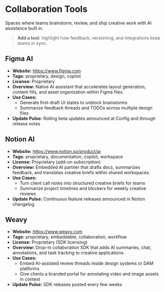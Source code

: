 # Collaboration Tools

Spaces where teams brainstorm, review, and ship creative work with AI assistance built in.

> **Add a tool:** highlight how feedback, versioning, and integrations keep teams in sync.

## Figma AI
- **Website:** https://www.figma.com
- **Tags:** proprietary, design, copilot
- **License:** Proprietary
- **Overview:** Native AI assistant that accelerates layout generation, content fills, and asset organization within Figma files.
- **Use Cases:**
  - Generate first-draft UI states to unblock brainstorms
  - Summarize feedback threads and TODOs across multiple design files
- **Update Pulse:** Rolling beta updates announced at Config and through release notes

## Notion AI
- **Website:** https://www.notion.so/product/ai
- **Tags:** proprietary, documentation, copilot, workspace
- **License:** Proprietary (add-on subscription)
- **Overview:** Embedded AI partner that drafts docs, summarizes feedback, and translates creative briefs within shared workspaces.
- **Use Cases:**
  - Turn client call notes into structured creative briefs for teams
  - Summarize project timelines and blockers for weekly creative reviews
- **Update Pulse:** Continuous feature releases announced in Notion changelog

## Weavy
- **Website:** https://www.weavy.com
- **Tags:** proprietary, embeddable, collaboration, workflow
- **License:** Proprietary (SDK licensing)
- **Overview:** Drop-in collaboration SDK that adds AI summaries, chat, annotations, and task tracking to creative applications.
- **Use Cases:**
  - Embed AI-assisted review threads inside design systems or DAM platforms
  - Give clients a branded portal for annotating video and image assets in context
- **Update Pulse:** SDK releases posted every few weeks
